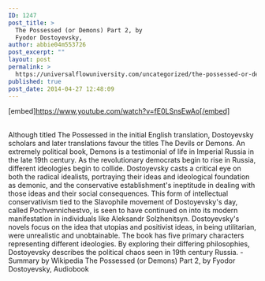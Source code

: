 ```yaml
---
ID: 1247
post_title: >
  The Possessed (or Demons) Part 2, by
  Fyodor Dostoyevsky,
author: abbie04m553726
post_excerpt: ""
layout: post
permalink: >
  https://universalflowuniversity.com/uncategorized/the-possessed-or-demons-part-2-by-fyodor-dostoyevsky-2/
published: true
post_date: 2014-04-27 12:48:09
---
```

[embed]https://www.youtube.com/watch?v=fE0LSnsEwAo[/embed]</br></br>
<p>Although titled The Possessed in the initial English translation, Dostoyevsky scholars and later translations favour the titles The Devils or Demons. An extremely political book, Demons is a testimonial of life in Imperial Russia in the late 19th century. As the revolutionary democrats begin to rise in Russia, different ideologies begin to collide. Dostoyevsky casts a critical eye on both the radical idealists, portraying their ideas and ideological foundation as demonic, and the conservative establishment's ineptitude in dealing with those ideas and their social consequences. This form of intellectual conservativism tied to the Slavophile movement of Dostoyevsky's day, called Pochvennichestvo, is seen to have continued on into its modern manifestation in individuals like Aleksandr Solzhenitsyn. Dostoyevsky's novels focus on the idea that utopias and positivist ideas, in being utilitarian, were unrealistic and unobtainable. The book has five primary characters representing different ideologies. By exploring their differing philosophies, Dostoyevsky describes the political chaos seen in 19th century Russia. - Summary by Wikipedia
The Possessed (or Demons) Part 2, by Fyodor Dostoyevsky, Audiobook</p>